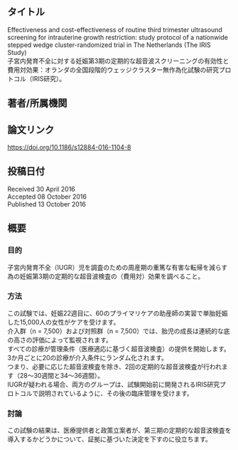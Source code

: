 ## タイトル
Effectiveness and cost-effectiveness of routine third trimester ultrasound screening for intrauterine growth restriction: study protocol of a nationwide stepped wedge cluster-randomized trial in The Netherlands (The IRIS Study)  
子宮内発育不全に対する妊娠第3期の定期的な超音波スクリーニングの有効性と費用対効果：オランダの全国段階的ウェッジクラスター無作為化試験の研究プロトコル（IRIS研究）。

## 著者/所属機関

## 論文リンク
https://doi.org/10.1186/s12884-016-1104-8

## 投稿日付
Received 30 April 2016  
Accepted 08 October 2016  
Published 13 October 2016

## 概要
### 目的
子宮内発育不全（IUGR）児を調査のための周産期の重篤な有害な転帰を減らす為の妊娠第3期の定期的な超音波検査の（費用対）効果を調べること。

### 方法
この試験では、妊娠22週目に、60のプライマリケアの助産師の実習で単胎妊娠した15,000人の女性がケアを受けます。  
介入群（n = 7,500）および対照群（n = 7,500）では、胎児の成長は連続的な底の高さの評価によって監視されます。  
すべての診療が管理条件（医療適応に基づく超音波検査）の提供を開始します。  
3か月ごとに20の診療が介入条件にランダム化されます。  
つまり、必要に応じた超音波検査を除き、2回の定期的な超音波検査が行われます（28〜30週間と34〜36週間）。  
IUGRが疑われる場合、両方のグループは、試験開始前に開発されるIRIS研究プロトコルで説明されているように、その後の臨床管理を受けます。

### 討論
この試験の結果は、医療提供者と政策立案者が、第三期の定期的な超音波検査を導入するかどうかについて、証拠に基づいた決定を下すのに役立ちます。
